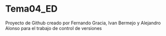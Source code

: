# Tema04_ED
Proyecto de Github creado por Fernando Gracia, Ivan Bermejo y Alejandro Alonso para el trabajo de control de versiones

